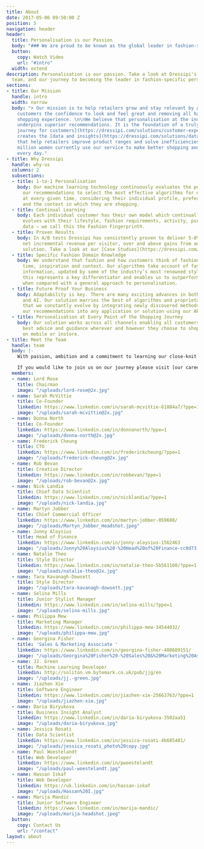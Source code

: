 ```yaml
---
title: About
date: 2017-05-06 09:50:00 Z
position: 5
navigation: header
header:
  title: Personalisation is our Passion
  body: "### We are proud to be known as the global leader in fashion-specific personalisation."
  button:
    copy: Watch Video
    url: "#intro"
  width: extend
description: Personalisation is our passion. Take a look at Dressipi's history, our
  team, and our journey to becoming the leader in fashion-specific personalisation.
sections:
- title: Our Mission
  handle: intro
  width: narrow
  body: "> Our mission is to help retailers grow and stay relevant by giving their
    customers the confidence to look and feel great and removing all hassle from the
    shopping experience. \n\nWe believe that personalisation at the individual level
    underpins superior recommendations. It is the foundation of a truly [helpful shopping
    journey for customers](https://dressipi.com/solutions/customer-experience/) and
    creates the [data and insights](https://dressipi.com/solutions/data-insight/)
    that help retailers improve product ranges and solve inefficiencies.\n\nOver 3.5
    million women currently use our service to make better shopping and dressing decisions
    every day."
- title: Why Dressipi
  handle: why-us
  columns: 2
  subsections:
  - title: 1-to-1 Personalisation
    body: Our machine learning technology continuously evaluates the performance of
      our recommendations to select the most effective algorithms for each customer
      at every given time, considering their individual profile, preferences, behaviour
      and the context in which they are shopping.
  - title: Continual Learning
    body: Each individual customer has their own model which continually learns and
      evolves with their lifestyle, fashion requirements, activity, purchase and preference
      data – we call this the Fashion Fingerprint®.
  - title: Proven Results
    body: In A/B tests Dressipi has consistently proven to deliver 5-8% increase in
      net incremental revenue per visitor, over and above gains from any competitive
      solution. Take a look at our [Case Studies](https://dressipi.com/resources/case-studies/).
  - title: Specific Fashion Domain Knowledge
    body: We understand that fashion and how customers think of fashion changes with
      time, inspiration and context. Our algorithms take account of fashion specific
      information, updated by some of the industry’s most renowned stylists. We believe
      this represents a key differentiator and enables us to outperform competitors
      when compared with a general approach to personalisation.
  - title: Future Proof Your Business
    body: Adaptability is key. There are many exciting advances in both Machine Learning
      and AI. Our solution marries the best of algorithms and proprietary techniques
      that we constantly evolve by integrating newly discovered methods. You can integrate
      our recommendations into any application or solution using our APIs.
  - title: Personalisation at Every Point of the Shopping Journey
    body: Our solution works across all channels enabling all customers to get the
      best advice and guidance wherever and however they choose to shop - online,
      on mobile or instore.
- title: Meet the Team
  handle: team
  body: |-
    With passion, ambition and a commitment to learning our close-knit team support, challenge and inspire each other every day. Our expert technologists, data scientists and fashion stylists work side by side with the common goal of shaping the future of retail.

    If you would like to join us on our journey please visit [our careers page](/careers) to see what roles we are currently hiring for.
  members:
  - name: Lord Rose
    title: Chairman
    image: "/uploads/lord-rose@2x.jpg"
  - name: Sarah McVittie
    title: Co-Founder
    linkedin: https://www.linkedin.com/in/sarah-mcvittie-61884a7/?ppe=1
    image: "/uploads/sarah-mcvittie@2x.jpg"
  - name: Donna North
    title: Co-Founder
    linkedin: https://www.linkedin.com/in/donnanorth/?ppe=1
    image: "/uploads/donna-north@2x.jpg"
  - name: Frederick Cheung
    title: CTO
    linkedin: https://www.linkedin.com/in/frederickcheung/?ppe=1
    image: "/uploads/frederick-cheung@2x.jpg"
  - name: Rob Bevan
    title: Creative Director
    linkedin: https://www.linkedin.com/in/robbevan/?ppe=1
    image: "/uploads/rob-bevan@2x.jpg"
  - name: Nick Landia
    title: Chief Data Scientist
    linkedin: https://www.linkedin.com/in/nicklandia/?ppe=1
    image: "/uploads/nick-landia.jpg"
  - name: Martyn Jobber
    title: Chief Commercial Officer
    linkedin: https://www.linkedin.com/in/martyn-jobber-059608/
    image: "/uploads/Martyn_Jobber_Headshot.jpeg"
  - name: Jonny Aloysius
    title: Head of Finance
    linkedin: https://www.linkedin.com/in/jonny-aloysius-1562463
    image: "/uploads/Jonny%20Aloysius%20-%20Head%20of%20Finance-cc0d73.jpg"
  - name: Natalie Theo
    title: Style Director
    linkedin: https://www.linkedin.com/in/natalie-theo-5b561160/?ppe=1
    image: "/uploads/natalie-theo@2x.jpg"
  - name: Tara Kavanagh-Dowsett
    title: Style Director
    image: "/uploads/tara-kavanagh-dowsett.jpg"
  - name: Selina Mills
    title: Junior Stylist Manager
    linkedin: https://www.linkedin.com/in/selina-mills/?ppe=1
    image: "/uploads/selina-mills.jpg"
  - name: Philippa Mew
    title: Marketing Manager
    linkedin: https://www.linkedin.com/in/philippa-mew-34544032/
    image: "/uploads/philippa-mew.jpg"
  - name: Georgina Fisher
    title: 'Sales & Marketing Associate '
    linkedin: https://www.linkedin.com/in/georgina-fisher-408689151/
    image: "/uploads/Georgina%20Fisher%20-%20Sales%20&%20Marketing%20Associate.jpg"
  - name: JJ. Green
    title: Machine Learning Developer
    linkedin: http://soliton.vm.bytemark.co.uk/pub/jjg/en
    image: "/uploads/jj.-green.jpg"
  - name: Jiazhen Xie
    title: Software Engineer
    linkedin: https://www.linkedin.com/in/jiazhen-xie-25663763/?ppe=1
    image: "/uploads/jiazhen-xie.jpg"
  - name: Daria Biryukova
    title: Business Insight Analyst
    linkedin: https://www.linkedin.com/in/daria-biryukova-3502aa51
    image: "/uploads/daria-biryukova.jpg"
  - name: Jessica Rosati
    title: Data Scientist
    linkedin: https://www.linkedin.com/in/jessica-rosati-4b685481/
    image: "/uploads/jessica_rosati_photo%20copy.jpg"
  - name: Paul Woestelandt
    title: Web Developer
    linkedin: https://www.linkedin.com/in/pwoestelandt
    image: "/uploads/paul-woestelandt.jpg"
  - name: Hassan Iskaf
    title: Web Developer
    linkedin: https://uk.linkedin.com/in/hassan-iskaf
    image: "/uploads/Hassan%20I.jpg"
  - name: Marija Mandić
    title: Junior Software Engineer
    linkedin: https://www.linkedin.com/in/marija-mandic/
    image: "/uploads/marija-headshot.jpeg"
  button:
    copy: Contact Us
    url: "/contact"
layout: about
---
```


